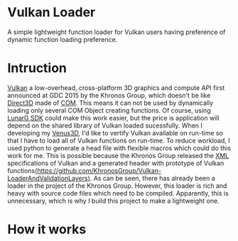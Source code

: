 Vulkan Loader
===
A simple lightweight function loader for Vulkan users having  preference of dynamic function loading preference.

# Intruction
[Vulkan](https://www.khronos.org/vulkan/) a low-overhead, cross-platform 3D graphics and compute API first announced at GDC 2015 by the Khronos Group, which doesn't be like [Direct3D](https://en.wikipedia.org/wiki/Direct3D) made of [COM](https://msdn.microsoft.com/en-us/library/windows/desktop/ms680573(v=vs.85).aspx). This means it can not be used by dynamically loading only several COM Object creating functions. Of course, using [LunarG SDK](https://lunarg.com/vulkan-sdk/) could make this work easier, but the price is application will depend on the shared library of Vulkan loaded sucessfully. When I developing my [Venus3D](https://lunarg.com/vulkan-sdk/), I'd like to vertify Vulkan available on run-time so that I have to load all of Vulkan functions on run-time. To reduce workload, I used python to generate a head file with flexible macros which could do this work for me. This is possible because the Khronos Group released the [XML](https://en.wikipedia.org/wiki/XML) specifications of Vulkan and a generated header with prototype of Vulkan functions[(https://github.com/KhronosGroup/Vulkan-LoaderAndValidationLayers)](https://github.com/KhronosGroup/Vulkan-LoaderAndValidationLayers). As can be seen, there has already been a loader in the project of  the Khronos Group. However, this loader is rich and heavy with source code files which need to be compiled. Apparently, this is unnecessary, which is why I build this project to make a lightweight one.

# How it works


